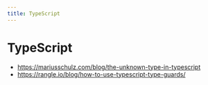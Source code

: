 ```yaml
---
title: TypeScript
---
```


# TypeScript

- https://mariusschulz.com/blog/the-unknown-type-in-typescript
- https://rangle.io/blog/how-to-use-typescript-type-guards/
